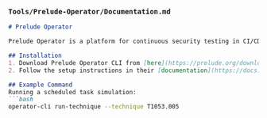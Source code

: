 ### `Tools/Prelude-Operator/Documentation.md`
```markdown
# Prelude Operator

Prelude Operator is a platform for continuous security testing in CI/CD environments.

## Installation
1. Download Prelude Operator CLI from [here](https://prelude.org/download).
2. Follow the setup instructions in their [documentation](https://docs.prelude.org/).

## Example Command
Running a scheduled task simulation:
```bash
operator-cli run-technique --technique T1053.005
